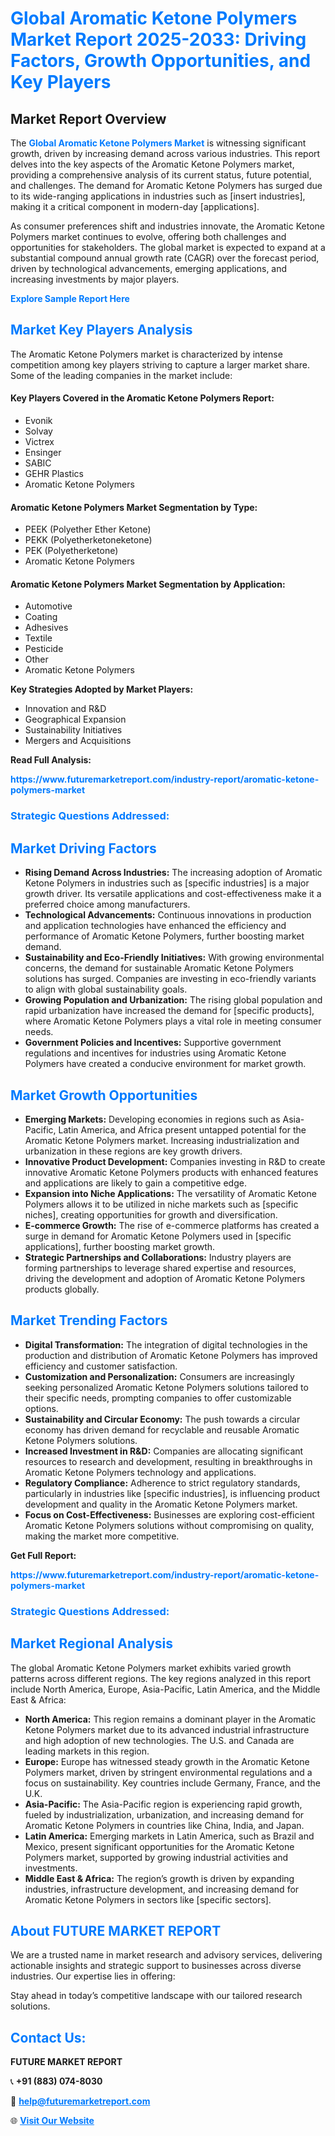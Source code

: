 <h1 style="color: #007BFF;">Global Aromatic Ketone Polymers Market Report 2025-2033: Driving Factors, Growth Opportunities, and Key Players</h1>

<section id="overview">
<h2>Market Report Overview</h2>
<p>The <a href="https://www.futuremarketreport.com/industry-report/aromatic-ketone-polymers-market" style="color: #007BFF; text-decoration: none;"><strong>Global Aromatic Ketone Polymers Market</strong></a> is witnessing significant growth, driven by increasing demand across various industries. This report delves into the key aspects of the Aromatic Ketone Polymers market, providing a comprehensive analysis of its current status, future potential, and challenges. The demand for Aromatic Ketone Polymers has surged due to its wide-ranging applications in industries such as [insert industries], making it a critical component in modern-day [applications].</p>
<p>As consumer preferences shift and industries innovate, the Aromatic Ketone Polymers market continues to evolve, offering both challenges and opportunities for stakeholders. The global market is expected to expand at a substantial compound annual growth rate (CAGR) over the forecast period, driven by technological advancements, emerging applications, and increasing investments by major players.</p>
</section>

<section id="overview">
<p><a href="https://www.futuremarketreport.com/request-sample/reportId=107460" style="color: #007BFF; text-decoration: none;"><strong>Explore Sample Report Here</strong></a></p>
</section>

<section id="key-players">
<h2 style="color: #007BFF;">Market Key Players Analysis</h2>
<p>The Aromatic Ketone Polymers market is characterized by intense competition among key players striving to capture a larger market share. Some of the leading companies in the market include:</p>
<h4>Key Players Covered in the Aromatic Ketone Polymers Report:</h4>
<ul><li>Evonik</li><li>Solvay</li><li>Victrex</li><li>Ensinger</li><li>SABIC</li><li>GEHR Plastics</li><li>Aromatic Ketone Polymers</li></ul>
<h4>Aromatic Ketone Polymers Market Segmentation by Type:</h4>
<ul><li>PEEK (Polyether Ether Ketone)</li><li>PEKK (Polyetherketoneketone)</li><li>PEK (Polyetherketone)</li><li>Aromatic Ketone Polymers</li></ul>

<h4>Aromatic Ketone Polymers Market Segmentation by Application:</h4>
<ul><li>Automotive</li><li>Coating</li><li>Adhesives</li><li>Textile</li><li>Pesticide</li><li>Other</li><li>Aromatic Ketone Polymers</li></ul>
<p><strong>Key Strategies Adopted by Market Players:</strong></p>
<ul>
<li>Innovation and R&D</li>
<li>Geographical Expansion</li>
<li>Sustainability Initiatives</li>
<li>Mergers and Acquisitions</li>
</ul>
</section>

<section>
<p><strong>Read Full Analysis: </strong></p><a href="https://www.futuremarketreport.com/industry-report/aromatic-ketone-polymers-market" style="color: #007BFF; text-decoration: none;"><strong>https://www.futuremarketreport.com/industry-report/aromatic-ketone-polymers-market</strong></a>
<h3 style="color: #007BFF;">Strategic Questions Addressed:</h3>
</section>

<section id="driving-factors">
<h2 style="color: #007BFF;">Market Driving Factors</h2>
<ul>
<li><strong>Rising Demand Across Industries:</strong> The increasing adoption of Aromatic Ketone Polymers in industries such as [specific industries] is a major growth driver. Its versatile applications and cost-effectiveness make it a preferred choice among manufacturers.</li>
<li><strong>Technological Advancements:</strong> Continuous innovations in production and application technologies have enhanced the efficiency and performance of Aromatic Ketone Polymers, further boosting market demand.</li>
<li><strong>Sustainability and Eco-Friendly Initiatives:</strong> With growing environmental concerns, the demand for sustainable Aromatic Ketone Polymers solutions has surged. Companies are investing in eco-friendly variants to align with global sustainability goals.</li>
<li><strong>Growing Population and Urbanization:</strong> The rising global population and rapid urbanization have increased the demand for [specific products], where Aromatic Ketone Polymers plays a vital role in meeting consumer needs.</li>
<li><strong>Government Policies and Incentives:</strong> Supportive government regulations and incentives for industries using Aromatic Ketone Polymers have created a conducive environment for market growth.</li>
</ul>
</section>

<section id="growth-opportunities">
<h2 style="color: #007BFF;">Market Growth Opportunities</h2>
<ul>
<li><strong>Emerging Markets:</strong> Developing economies in regions such as Asia-Pacific, Latin America, and Africa present untapped potential for the Aromatic Ketone Polymers market. Increasing industrialization and urbanization in these regions are key growth drivers.</li>
<li><strong>Innovative Product Development:</strong> Companies investing in R&D to create innovative Aromatic Ketone Polymers products with enhanced features and applications are likely to gain a competitive edge.</li>
<li><strong>Expansion into Niche Applications:</strong> The versatility of Aromatic Ketone Polymers allows it to be utilized in niche markets such as [specific niches], creating opportunities for growth and diversification.</li>
<li><strong>E-commerce Growth:</strong> The rise of e-commerce platforms has created a surge in demand for Aromatic Ketone Polymers used in [specific applications], further boosting market growth.</li>
<li><strong>Strategic Partnerships and Collaborations:</strong> Industry players are forming partnerships to leverage shared expertise and resources, driving the development and adoption of Aromatic Ketone Polymers products globally.</li>
</ul>
</section>

<section id="trending-factors">
<h2 style="color: #007BFF;">Market Trending Factors</h2>
<ul>
<li><strong>Digital Transformation:</strong> The integration of digital technologies in the production and distribution of Aromatic Ketone Polymers has improved efficiency and customer satisfaction.</li>
<li><strong>Customization and Personalization:</strong> Consumers are increasingly seeking personalized Aromatic Ketone Polymers solutions tailored to their specific needs, prompting companies to offer customizable options.</li>
<li><strong>Sustainability and Circular Economy:</strong> The push towards a circular economy has driven demand for recyclable and reusable Aromatic Ketone Polymers solutions.</li>
<li><strong>Increased Investment in R&D:</strong> Companies are allocating significant resources to research and development, resulting in breakthroughs in Aromatic Ketone Polymers technology and applications.</li>
<li><strong>Regulatory Compliance:</strong> Adherence to strict regulatory standards, particularly in industries like [specific industries], is influencing product development and quality in the Aromatic Ketone Polymers market.</li>
<li><strong>Focus on Cost-Effectiveness:</strong> Businesses are exploring cost-efficient Aromatic Ketone Polymers solutions without compromising on quality, making the market more competitive.</li>
</ul>
</section>

<section>
<p><strong>Get Full Report: </strong></p><a href="https://www.futuremarketreport.com/industry-report/aromatic-ketone-polymers-market" style="color: #007BFF; text-decoration: none;"><strong>https://www.futuremarketreport.com/industry-report/aromatic-ketone-polymers-market</strong></a>
<h3 style="color: #007BFF;">Strategic Questions Addressed:</h3>
</section>


<section id="regional-analysis">
<h2 style="color: #007BFF;">Market Regional Analysis</h2>
<p>The global Aromatic Ketone Polymers market exhibits varied growth patterns across different regions. The key regions analyzed in this report include North America, Europe, Asia-Pacific, Latin America, and the Middle East & Africa:</p>
<ul>
<li><strong>North America:</strong> This region remains a dominant player in the Aromatic Ketone Polymers market due to its advanced industrial infrastructure and high adoption of new technologies. The U.S. and Canada are leading markets in this region.</li>
<li><strong>Europe:</strong> Europe has witnessed steady growth in the Aromatic Ketone Polymers market, driven by stringent environmental regulations and a focus on sustainability. Key countries include Germany, France, and the U.K.</li>
<li><strong>Asia-Pacific:</strong> The Asia-Pacific region is experiencing rapid growth, fueled by industrialization, urbanization, and increasing demand for Aromatic Ketone Polymers in countries like China, India, and Japan.</li>
<li><strong>Latin America:</strong> Emerging markets in Latin America, such as Brazil and Mexico, present significant opportunities for the Aromatic Ketone Polymers market, supported by growing industrial activities and investments.</li>
<li><strong>Middle East & Africa:</strong> The region’s growth is driven by expanding industries, infrastructure development, and increasing demand for Aromatic Ketone Polymers in sectors like [specific sectors].</li>
</ul>
</section>

<footer>
<h2 style="color: #007BFF;">About FUTURE MARKET REPORT</h2>
<p>We are a trusted name in market research and advisory services, delivering actionable insights and strategic support to businesses across diverse industries. Our expertise lies in offering:</p>

<p>Stay ahead in today’s competitive landscape with our tailored research solutions.</p>

<h2 style="color: #007BFF;">Contact Us:</h2>
<p><strong>FUTURE MARKET REPORT</strong></p>
<p>📞 <strong>+91 (883) 074-8030</strong></p>
<p>📧 <strong><a href="mailto:help@futuremarketreport.com" style="color: #007BFF;">help@futuremarketreport.com</a></strong></p>
<p>🌐 <strong><a href="https://www.futuremarketreport.com/" style="color: #007BFF;">Visit Our Website</a></strong></p>
</footer>